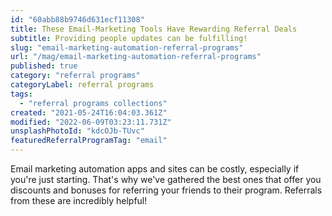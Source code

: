 ```yaml
---
id: "60abb88b9746d631ecf11308"
title: These Email-Marketing Tools Have Rewarding Referral Deals
subtitle: Providing people updates can be fulfilling!
slug: "email-marketing-automation-referral-programs"
url: "/mag/email-marketing-automation-referral-programs"
published: true
category: "referral programs"
categoryLabel: referral programs
tags:
  - "referral programs collections"
created: "2021-05-24T16:04:03.361Z"
modified: "2022-06-09T03:23:11.731Z"
unsplashPhotoId: "kdcOJb-TUvc"
featuredReferralProgramTag: "email"
---
```

Email marketing automation apps and sites can be costly, especially if you're just starting. That's why we've gathered the best ones that offer you discounts and bonuses for referring your friends to their program. Referrals from these are incredibly helpful!